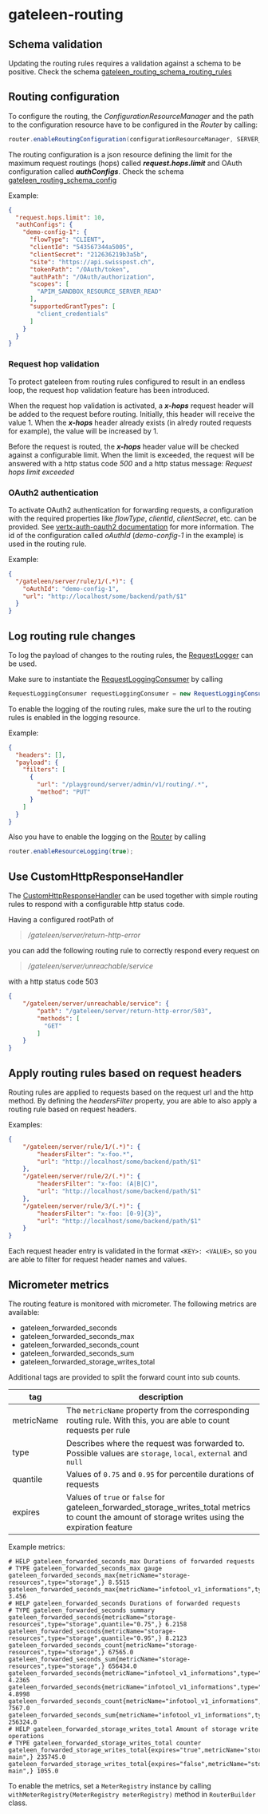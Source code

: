 # gateleen-routing

## Schema validation
Updating the routing rules requires a validation against a schema to be positive. Check the schema [gateleen_routing_schema_routing_rules](src/main/resources/gateleen_routing_schema_routing_rules)

## Routing configuration
To configure the routing, the _ConfigurationResourceManager_ and the path to the configuration resource have to be configured in the _Router_ by calling:

```java
router.enableRoutingConfiguration(configurationResourceManager, SERVER_ROOT + "/admin/v1/routing/config")
```
The routing configuration is a json resource defining the limit for the maximum request routings (hops) called **_request.hops.limit_** and OAuth configuration called **_authConfigs_**.
Check the schema [gateleen_routing_schema_config](src/main/resources/gateleen_routing_schema_config)

Example:

```json
{
  "request.hops.limit": 10,
  "authConfigs": {
    "demo-config-1": {
      "flowType": "CLIENT",
      "clientId": "543567344a5005",
      "clientSecret": "212636219b3a5b",
      "site": "https://api.swisspost.ch",
      "tokenPath": "/OAuth/token",
      "authPath": "/OAuth/authorization",
      "scopes": [
        "APIM_SANDBOX_RESOURCE_SERVER_READ"
      ],
      "supportedGrantTypes": [
        "client_credentials"
      ]
    }
  }
}
```

### Request hop validation
To protect gateleen from routing rules configured to result in an endless loop, the request hop validation feature has been introduced.

When the request hop validation is activated, a **_x-hops_** request header will be added to the request before routing. Initially, this header will receive the value 1.
When the **_x-hops_** header already exists (in alredy routed requests for example), the value will be increased by 1.

Before the request is routed, the **_x-hops_** header value will be checked against a configurable limit. When the limit is exceeded, the request will
be answered with a http status code _500_ and a http status message: _Request hops limit exceeded_

### OAuth2 authentication
To activate OAuth2 authentication for forwarding requests, a configuration with the required properties like _flowType_, _clientId_, _clientSecret_, etc. can be provided. See [vertx-auth-oauth2 documentation](https://vertx.io/docs/vertx-auth-oauth2/java/) for more
information. The id of the configuration called _oAuthId_ (_demo-config-1_ in the example) is used in the routing rule.

Example:

```json
{
  "/gateleen/server/rule/1/(.*)": {
    "oAuthId": "demo-config-1",
    "url": "http://localhost/some/backend/path/$1"
  }
}
```

## Log routing rule changes
To log the payload of changes to the routing rules, the [RequestLogger](../gateleen-core/src/main/java/org/swisspush/gateleen/core/logging/RequestLogger.java) can be used.

Make sure to instantiate the [RequestLoggingConsumer](../gateleen-logging/src/main/java/org/swisspush/gateleen/logging/RequestLoggingConsumer.java) by calling
                                                                                                  
```java
RequestLoggingConsumer requestLoggingConsumer = new RequestLoggingConsumer(vertx, loggingResourceManager);
```

To enable the logging of the routing rules, make sure the url to the routing rules is enabled in the logging resource.

Example:

```json
{
  "headers": [],
  "payload": {
    "filters": [
      {
        "url": "/playground/server/admin/v1/routing/.*",
        "method": "PUT"
      }
    ]
  }
}
```
Also you have to enable the logging on the [Router](src/main/java/org/swisspush/gateleen/routing/Router.java) by calling
```java
router.enableResourceLogging(true);
```
## Use CustomHttpResponseHandler
The [CustomHttpResponseHandler](src/main/java/org/swisspush/gateleen/routing/CustomHttpResponseHandler.java) can be used together with simple routing rules to respond with a configurable
http status code.

Having a configured rootPath of
 
> _/gateleen/server/return-http-error_

you can add the following routing rule to correctly respond every request on

> _/gateleen/server/unreachable/service_

with a http status code 503
```json
{
    "/gateleen/server/unreachable/service": {
        "path": "/gateleen/server/return-http-error/503",
        "methods": [
          "GET"
        ]
    }
}
```

## Apply routing rules based on request headers
Routing rules are applied to requests based on the request url and the http method. By defining the _headersFilter_ property, you are able to also apply a routing rule based on request headers.

Examples:
```json
{
    "/gateleen/server/rule/1/(.*)": {
        "headersFilter": "x-foo.*",
        "url": "http://localhost/some/backend/path/$1"
    },
    "/gateleen/server/rule/2/(.*)": {
        "headersFilter": "x-foo: (A|B|C)",
        "url": "http://localhost/some/backend/path/$1"
    },
    "/gateleen/server/rule/3/(.*)": {
        "headersFilter": "x-foo: [0-9]{3}",
        "url": "http://localhost/some/backend/path/$1"
    }
}
```
Each request header entry is validated in the format `<KEY>: <VALUE>`, so you are able to filter for request header names and values.

## Micrometer metrics
The routing feature is monitored with micrometer. The following metrics are available:
* gateleen_forwarded_seconds
* gateleen_forwarded_seconds_max
* gateleen_forwarded_seconds_count
* gateleen_forwarded_seconds_sum
* gateleen_forwarded_storage_writes_total

Additional tags are provided to split the forward count into sub counts.

| tag        | description                                                                                                                                        |
|------------|----------------------------------------------------------------------------------------------------------------------------------------------------|
| metricName | The `metricName` property from the corresponding routing rule. With this, you are able to count requests per rule                                  |
| type       | Describes where the request was forwarded to. Possible values are `storage`, `local`, `external` and `null`                                        |      
| quantile   | Values of `0.75` and `0.95` for percentile durations of requests                                                                                   |
| expires    | Values of `true` or `false` for gateleen_forwarded_storage_writes_total metrics to count the amount of storage writes using the expiration feature |


Example metrics:

```
# HELP gateleen_forwarded_seconds_max Durations of forwarded requests
# TYPE gateleen_forwarded_seconds_max gauge
gateleen_forwarded_seconds_max{metricName="storage-resources",type="storage",} 8.5515
gateleen_forwarded_seconds_max{metricName="infotool_v1_informations",type="external",} 3.456
# HELP gateleen_forwarded_seconds Durations of forwarded requests
# TYPE gateleen_forwarded_seconds summary
gateleen_forwarded_seconds{metricName="storage-resources",type="storage",quantile="0.75",} 6.2158
gateleen_forwarded_seconds{metricName="storage-resources",type="storage",quantile="0.95",} 8.2123
gateleen_forwarded_seconds_count{metricName="storage-resources",type="storage",} 67565.0
gateleen_forwarded_seconds_sum{metricName="storage-resources",type="storage",} 656434.0
gateleen_forwarded_seconds{metricName="infotool_v1_informations",type="external",quantile="0.75",} 4.2365
gateleen_forwarded_seconds{metricName="infotool_v1_informations",type="external",quantile="0.95",} 4.8998
gateleen_forwarded_seconds_count{metricName="infotool_v1_informations",type="external",} 7567.0
gateleen_forwarded_seconds_sum{metricName="infotool_v1_informations",type="external",} 256324.0
# HELP gateleen_forwarded_storage_writes_total Amount of storage write operations
# TYPE gateleen_forwarded_storage_writes_total counter
gateleen_forwarded_storage_writes_total{expires="true",metricName="storage-main",} 235745.0
gateleen_forwarded_storage_writes_total{expires="false",metricName="storage-main",} 1055.0
```

To enable the metrics, set a `MeterRegistry` instance by calling `withMeterRegistry(MeterRegistry meterRegistry)` method in `RouterBuilder` class.